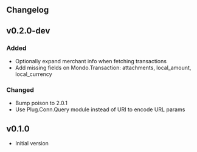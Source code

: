 ## Changelog

## v0.2.0-dev
### Added
* Optionally expand merchant info when fetching transactions
* Add missing fields on Mondo.Transaction: attachments, local_amount, local_currency

### Changed
* Bump poison to 2.0.1
* Use Plug.Conn.Query module instead of URI to encode URL params

## v0.1.0

* Initial version
